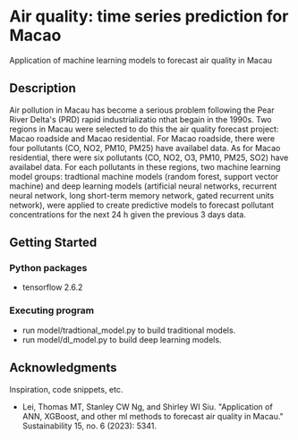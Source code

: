# Air quality: time series prediction for Macao

Application of machine learning models to forecast air quality in Macau

## Description

Air pollution in Macau has become a serious problem following the Pear River Delta's (PRD) rapid industrializatio nthat begain in the 1990s. 
Two regions in Macau were selected to do this the air quality forecast project: Macao roadside and Macao residential. 
For Macao roadside, there were four pollutants (CO, NO2, PM10, PM25) have availabel data.
As for Macao residential, there were six pollutants (CO, NO2, O3, PM10, PM25, SO2) have availabel data. 
For each pollutants in these regions, two machine learning model groups: tradtional machine models (random forest, support vector machine) and deep learning models (artificial neural networks, recurrent neural network, long short-term memory network, gated recurrent units network), were applied to create predictive models to forecast pollutant concentrations for the next 24 h given the previous 3 days data. 

## Getting Started

### Python packages

* tensorflow 2.6.2

### Executing program

* run model/tradtional_model.py to build traditional models.
* run model/dl_model.py to build deep learning models.

## Acknowledgments

Inspiration, code snippets, etc.
* Lei, Thomas MT, Stanley CW Ng, and Shirley WI Siu. "Application of ANN, XGBoost, and other ml methods to forecast air quality in Macau." Sustainability 15, no. 6 (2023): 5341.
